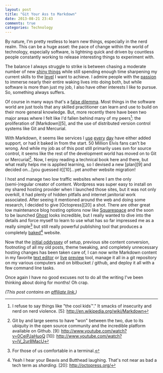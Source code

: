 ```yaml
---
layout: post
title: "Git Your Ass to Markdown"
date: 2013-08-21 23:43
comments: true
categories: Technology
---
```


By nature, I'm pretty restless to learn new things, especially in the nerd realm. This can be a huge asset: the pace of change within the world of technology, especially software, is lightning quick and driven by countless people constantly working to release interesting things to experiment with.

The balance I always struggle to strike is between chasing a moderate number of new [shiny things][1] while still spending enough time sharpening my current skills to the [level][2] I want to achieve. I admire people with the [passion][3] to immerse nearly their entire waking lives into doing both, but while software is more than just my job, I also have other interests I like to pursue. So, something always suffers.

 [1]: /images/shiny-thing.jpg
 [2]: http://www.amazon.com/dp/020161622X?tag=craigsturgisc-20
 [3]: /2007/11/passion-of-the-craig/

Of course in many ways that's a [false dilemma][4]. Most things in the software world are just tools that any skilled practitioner can learn and use to build on their more general knowledge. But, more recently there have been two major areas where I felt like I'd fallen behind many of my peers[^1]: the proliferation of [Markdown][5], and the use of distributed version control systems like Git and Mercurial.

 [4]: http://en.wikipedia.org/wiki/False_dilemma
 [^1]: I refuse to say things like "the cool kids&trade;." It smacks of insecurity and nerd on nerd violence.
 [5]: http://en.wikipedia.org/wiki/Markdown

With Markdown, it seems like services I [use][6] [every][7] [day][8] have either added support, or had it baked in from the start. 50 Million Elvis fans can't be wrong. And while my job as of this post still primarily uses svn for source control, it seems like the rest of the development world has moved on to Git or Mercurial[^2]. Now, I enjoy reading a technical book here and there, but what really helps me is applied learning, so I devised a new [plan][9] and decided on...[you guessed it][10]...yet another website migration!

 [6]: http://stackoverflow.com/editing-help
 [7]: http://blog.trello.com/emoji-and-markdown-everywhere/
 [8]: http://www.teamworkpm.net/messages
 [^2]: Git by and large seems to have "won" between the two, due to its ubiquity in the open source community and the incredible platform available on Github.
 [9]: http://www.youtube.com/watch?v=0CeiPJaHuoQ
 [10]: http://www.youtube.com/watch?v=lV_2ur8MacU

I host and manage two low traffic websites where I am the only (semi-)regular creator of content. Wordpress was super easy to install on my shared hosting provider when I launched those sites, but it was not only overkill, it had plenty of hidden pitfalls and internet janitorial work associated. After seeing it mentioned around the web and doing some research, I decided to give [Octopress][20] a shot. There are other great low maintenance blog hosting options now like [Squarespace][12] and the soon to be launched [Ghost][13] looks incredible, but I really wanted to dive into the details and force myself to learn to use what has so far impressed me as a really simple[^3] but still really powerful  publishing tool that produces a completely [baked][14][^4] website. 
 
 [12]: http://squarespace.com
 [13]: http://tryghost.org
 [14]: http://inessential.com/2011/03/16/a_plea_for_baked_weblogs
 [^3]: For those of us comfortable in a terminal.
 [^4]: Yeah I hear your Beavis and Butthead laughing. That's not near as bad a tech term as *sharding*.
 [20]: http://octopress.org/

Now that the [initial oddyssey][15] of setup, previous site content conversion, footnoting of all my old posts, theme tweaking, and completely unnecessary hosting changes has been taken care of, I can now write Markdown content in my favorite [text editor][16] or [live][17] [preview][18] tool, manage it all in a git repository on my various computers and on bitbucket / github, and deploy it all with a few command line tasks.

 [15]: /gritty-details/website-rebuild
 [16]: http://www.sublimetext.com/
 [17]: http://mouapp.com/
 [18]: http://markdownpad.com/

Once again I have no good excuses not to do all the writing I've been thinking about doing for months! Oh crap.

*(This post contains an [affiliate link.][19])*

 [19]: /affiliate-links/
